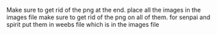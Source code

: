 Make sure to get rid of the png at the end. place all the images in the  images file make sure to get rid of the png on all of them. for senpai and spirit put them in weebs file which is in the images file
